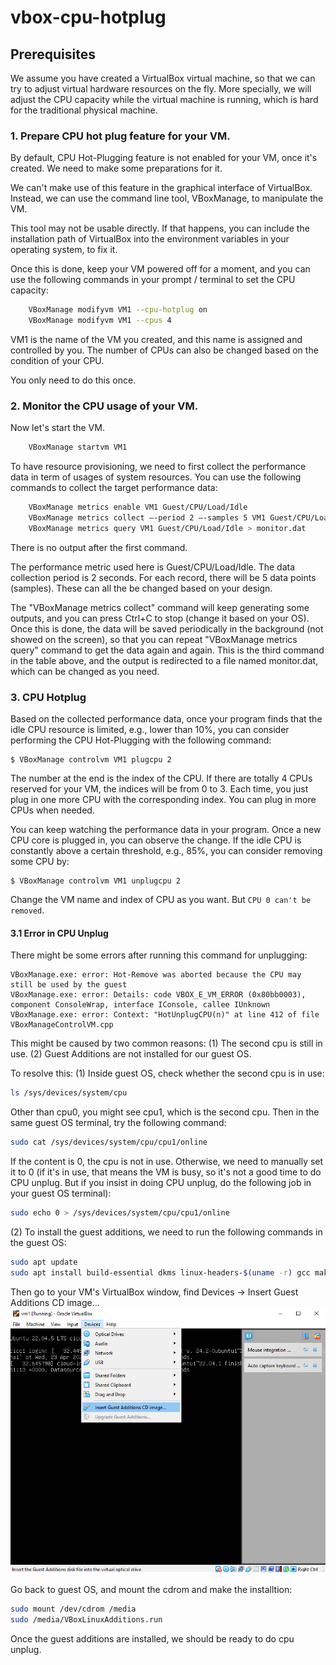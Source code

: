 # vbox-cpu-hotplug

## Prerequisites

We assume you have created a VirtualBox virtual machine, so that we can try to adjust virtual hardware resources on the fly. More specially, we will adjust the CPU capacity while the virtual machine is running, which is hard for the traditional physical machine.

### 1. Prepare CPU hot plug feature for your VM.

By default, CPU Hot-Plugging feature is not enabled for your VM, once it's created. We need to make some preparations for it.

We can't make use of this feature in the graphical interface of VirtualBox. Instead, we can use the command line tool, VBoxManage, to manipulate the VM.

This tool may not be usable directly. If that happens, you can include the installation path of VirtualBox into the environment variables in your operating system, to fix it.

Once this is done, keep your VM powered off for a moment, and you can use the following commands in your prompt / terminal to set the CPU capacity:

```bash
    VBoxManage modifyvm VM1 --cpu-hotplug on
    VBoxManage modifyvm VM1 --cpus 4
```

VM1 is the name of the VM you created, and this name is assigned and controlled by you. The number of CPUs can also be changed based on the condition of your CPU.

You only need to do this once.

### 2. Monitor the CPU usage of your VM.

Now let's start the VM.

```bash
    VBoxManage startvm VM1
```

To have resource provisioning, we need to first collect the performance data in term of usages of system resources. You can use the following commands to collect the target performance data:

```bash
    VBoxManage metrics enable VM1 Guest/CPU/Load/Idle
    VBoxManage metrics collect –-period 2 –-samples 5 VM1 Guest/CPU/Load/Idle
    VBoxManage metrics query VM1 Guest/CPU/Load/Idle > monitor.dat
```

There is no output after the first command.

The performance metric used here is Guest/CPU/Load/Idle. The data collection period is 2 seconds. For each record, there will be 5 data points (samples). These can all the be changed based on your design.

The "VBoxManage metrics collect" command will keep generating some outputs, and you can press Ctrl+C to stop (change it based on your OS). Once this is done, the data will be saved periodically in the background (not showed on the screen), so that you can repeat "VBoxManage metrics query" command to get the data again and again. This is the third command in the table above, and the output is redirected to a file named monitor.dat, which can be changed as you need. 

### 3. CPU Hotplug
Based on the collected performance data, once your program finds that the idle CPU resource is limited, e.g., lower than 10%, you can consider performing the CPU Hot-Plugging with the following command:

```
$ VBoxManage controlvm VM1 plugcpu 2
```

The number at the end is the index of the CPU. If there are totally 4 CPUs reserved for your VM, the indices will be from 0 to 3. Each time, you just plug in one more CPU with the corresponding index. You can plug in more CPUs when needed.

You can keep watching the performance data in your program. Once a new CPU core is plugged in, you can observe the change. If the idle CPU is constantly above a certain threshold, e.g., 85%, you can consider removing some CPU by:

```
$ VBoxManage controlvm VM1 unplugcpu 2
```

Change the VM name and index of CPU as you want. But `CPU 0 can't be removed`.

#### 3.1 Error in CPU Unplug

There might be some errors after running this command for unplugging:

```
VBoxManage.exe: error: Hot-Remove was aborted because the CPU may still be used by the guest
VBoxManage.exe: error: Details: code VBOX_E_VM_ERROR (0x80bb0003), component ConsoleWrap, interface IConsole, callee IUnknown
VBoxManage.exe: error: Context: "HotUnplugCPU(n)" at line 412 of file VBoxManageControlVM.cpp
```

This might be caused by two common reasons:
(1) The second cpu is still in use.
(2) Guest Additions are not installed for our guest OS.

To resolve this:
(1) Inside guest OS, check whether the second cpu is in use:
```bash
ls /sys/devices/system/cpu
```
Other than cpu0, you might see cpu1, which is the second cpu. Then in the same guest OS terminal, try the following command:
```bash
sudo cat /sys/devices/system/cpu/cpu1/online
```
If the content is 0, the cpu is not in use. Otherwise, we need to manually set it to 0 (if it's in use, that means the VM is busy, so it's not a good time to do CPU unplug. But if you insist in doing CPU unplug, do the following job in your guest OS terminal):
```bash
sudo echo 0 > /sys/devices/system/cpu/cpu1/online
```

(2) To install the guest additions, we need to run the following commands in the guest OS:
```bash
sudo apt update
sudo apt install build-essential dkms linux-headers-$(uname -r) gcc make perl
```
Then go to your VM's VirtualBox window, find Devices -> Insert Guest Additions CD image...
![diagram](guest_additions.png)

Go back to guest OS, and mount the cdrom and make the installtion:
```bash
sudo mount /dev/cdrom /media
sudo /media/VBoxLinuxAdditions.run
```
Once the guest additions are installed, we should be ready to do cpu unplug.

